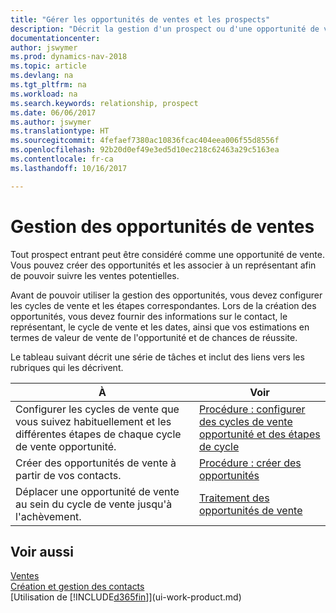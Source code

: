 ```yaml
---
title: "Gérer les opportunités de ventes et les prospects"
description: "Décrit la gestion d'un prospect ou d'une opportunité de ventes entrant dans Dynamics NAV, et l'association de l'opportunité à un représentant pour effectuer le suivi des ventes potentielles."
documentationcenter: 
author: jswymer
ms.prod: dynamics-nav-2018
ms.topic: article
ms.devlang: na
ms.tgt_pltfrm: na
ms.workload: na
ms.search.keywords: relationship, prospect
ms.date: 06/06/2017
ms.author: jswymer
ms.translationtype: HT
ms.sourcegitcommit: 4fefaef7380ac10836fcac404eea006f55d8556f
ms.openlocfilehash: 92b20d0ef49e3ed5d10ec218c62463a29c5163ea
ms.contentlocale: fr-ca
ms.lasthandoff: 10/16/2017

---
```

# <a name="managing-sales-opportunities"></a>Gestion des opportunités de ventes
Tout prospect entrant peut être considéré comme une opportunité de vente. Vous pouvez créer des opportunités et les associer à un représentant afin de pouvoir suivre les ventes potentielles.

Avant de pouvoir utiliser la gestion des opportunités, vous devez configurer les cycles de vente et les étapes correspondantes. Lors de la création des opportunités, vous devez fournir des informations sur le contact, le représentant, le cycle de vente et les dates, ainsi que vos estimations en termes de valeur de vente de l'opportunité et de chances de réussite.

Le tableau suivant décrit une série de tâches et inclut des liens vers les rubriques qui les décrivent. 

| À | Voir |
| --- | --- |
| Configurer les cycles de vente que vous suivez habituellement et les différentes étapes de chaque cycle de vente opportunité. |[Procédure : configurer des cycles de vente opportunité et des étapes de cycle](marketing-how-setup-opportunity-sales-cycles-stages.md) |
| Créer des opportunités de vente à partir de vos contacts. |[Procédure : créer des opportunités](marketing-how-create-opportunities.md) |
| Déplacer une opportunité de vente au sein du cycle de vente jusqu'à l'achèvement. |[Traitement des opportunités de vente](marketing-processing-sales-opportunities.md) |

## <a name="see-also"></a>Voir aussi
[Ventes](sales-manage-sales.md)  
[Création et gestion des contacts](marketing-contacts.md)  
[Utilisation de [!INCLUDE[d365fin](includes/d365fin_md.md)]](ui-work-product.md)

